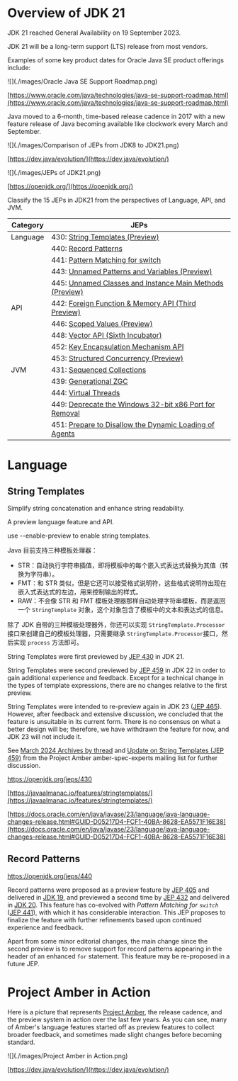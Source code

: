 # Overview of JDK 21

JDK 21 reached General Availability on 19 September 2023. 

JDK 21 will be a long-term support (LTS) release from most vendors.

Examples of some key product dates for Oracle Java SE product offerings include:

![](./images/Oracle Java SE Support Roadmap.png)

[https://www.oracle.com/java/technologies/java-se-support-roadmap.html](https://www.oracle.com/java/technologies/java-se-support-roadmap.html)

Java moved to a 6-month, time-based release cadence in 2017 with a new feature release of Java becoming available like clockwork every March and September.

![](./images/Comparison of JEPs from JDK8 to JDK21.png)

[https://dev.java/evolution/](https://dev.java/evolution/)

![](./images/JEPs of JDK21.png)

[https://openjdk.org/](https://openjdk.org/)

Classify the 15 JEPs in JDK21 from the perspectives of Language, API, and JVM.

| Category | JEPs                                                         |
| -------- | ------------------------------------------------------------ |
| Language | 430: [String Templates (Preview)](https://openjdk.org/jeps/430) |
|          | 440: [Record Patterns](https://openjdk.org/jeps/440)         |
|          | 441: [Pattern Matching for switch](https://openjdk.org/jeps/441) |
|          | 443: [Unnamed Patterns and Variables (Preview)](https://openjdk.org/jeps/443) |
|          | 445: [Unnamed Classes and Instance Main Methods (Preview)](https://openjdk.org/jeps/445) |
| API      | 442: [Foreign Function & Memory API (Third Preview)](https://openjdk.org/jeps/442) |
|          | 446: [Scoped Values (Preview)](https://openjdk.org/jeps/446) |
|          | 448: [Vector API (Sixth Incubator)](https://openjdk.org/jeps/448) |
|          | 452: [Key Encapsulation Mechanism API](https://openjdk.org/jeps/452) |
|          | 453: [Structured Concurrency (Preview)](https://openjdk.org/jeps/453) |
| JVM      | 431: [Sequenced Collections](https://openjdk.org/jeps/431)   |
|          | 439: [Generational ZGC](https://openjdk.org/jeps/439)        |
|          | 444: [Virtual Threads](https://openjdk.org/jeps/444)         |
|          | 449: [Deprecate the Windows 32-bit x86 Port for Removal](https://openjdk.org/jeps/449) |
|          | 451: [Prepare to Disallow the Dynamic Loading of Agents](https://openjdk.org/jeps/451) |

# Language

## String Templates

Simplify string concatenation and enhance string readability.

A preview language feature and API.

use --enable-preview to enable string templates.

Java 目前支持三种模板处理器：

- STR：自动执行字符串插值，即将模板中的每个嵌入式表达式替换为其值（转换为字符串）。
- FMT：和 STR 类似，但是它还可以接受格式说明符，这些格式说明符出现在嵌入式表达式的左边，用来控制输出的样式。
- RAW：不会像 STR 和 FMT 模板处理器那样自动处理字符串模板，而是返回一个 `StringTemplate` 对象，这个对象包含了模板中的文本和表达式的信息。

除了 JDK 自带的三种模板处理器外，你还可以实现 `StringTemplate.Processor` 接口来创建自己的模板处理器，只需要继承 `StringTemplate.Processor`接口，然后实现 `process` 方法即可。

String Templates were first previewed by [JEP 430](https://openjdk.org/jeps/430) in JDK 21. 

String Templates were second previewed by [JEP 459](https://openjdk.org/jeps/459) in JDK 22 in order to gain additional experience and feedback. Except for a technical change in the types of template expressions, there are no changes relative to the first preview.

String Templates were intended to re-preview again in JDK 23 ([JEP 465](https://openjdk.org/jeps/465)). However, after feedback and extensive discussion, we concluded that the feature is unsuitable in its current form. There is no consensus on what a better design will be; therefore, we have withdrawn the feature for now, and JDK 23 will not include it.

See [March 2024 Archives by thread](https://mail.openjdk.org/pipermail/amber-spec-experts/2024-March/thread.html) and [Update on String Templates (JEP 459)](https://mail.openjdk.org/pipermail/amber-spec-experts/2024-April/004106.html) from the Project Amber amber-spec-experts mailing list for further discussion.

https://openjdk.org/jeps/430

[https://javaalmanac.io/features/stringtemplates/](https://javaalmanac.io/features/stringtemplates/)

[https://docs.oracle.com/en/java/javase/23/language/java-language-changes-release.html#GUID-D05217D4-FCF1-40BA-8628-EA5571F16E38](https://docs.oracle.com/en/java/javase/23/language/java-language-changes-release.html#GUID-D05217D4-FCF1-40BA-8628-EA5571F16E38)

## Record Patterns

https://openjdk.org/jeps/440

Record patterns were proposed as a preview feature by [JEP 405](https://openjdk.org/jeps/405) and delivered in [JDK 19](https://openjdk.org/projects/jdk/19/), and previewed a second time by [JEP 432](https://openjdk.org/jeps/432) and delivered in [JDK 20](https://openjdk.org/projects/jdk/20/). This feature has co-evolved with *Pattern Matching for `switch`* ([JEP 441](https://openjdk.org/jeps/441)), with which it has considerable interaction. This JEP proposes to finalize the feature with further refinements based upon continued experience and feedback.

Apart from some minor editorial changes, the main change since the second preview is to remove support for record patterns appearing in the header of an enhanced `for` statement. This feature may be re-proposed in a future JEP.

# Project Amber in Action

Here is a picture that represents [Project Amber](http://openjdk.org/projects/amber/), the release cadence, and the preview system in action over the last few years. As you can see, many of Amber's language features started off as preview features to collect broader feedback, and sometimes made slight changes before becoming standard.

![](./images/Project Amber in Action.png)

[https://dev.java/evolution/](https://dev.java/evolution/)
